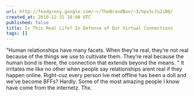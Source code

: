 ```yaml
---
url: http://feedproxy.google.com/~r/TheBrandBox/~3/hpv5c7u2iBQ/
created_at: 2010-12-31 18:08 UTC
published: false
title: Is This Real Life? In Defense of Our Virtual Connections
tags: []
---
```


"Human relationships have many facets. When they’re real, they’re not real because of the things we use to cultivate them. They’re real because the human bond is there, the connection that extends beyond the means. "  It irritates me like no other when people say relationships arent real if they happen online.  Right-cuz every person Ive met offline has been a doll and we've become BFFs?  Hardly. Some of the most amazing people I know have come from the internetz.  Thx.

